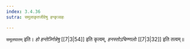 ```yaml
---
index: 3.4.36
sutra: समूलाकृतजीवेषु हन्कृञ्ग्रहः

---
```

   `समूलघातम्` इति। _हो हन्तेर्ञ्णिन्नेषु_ [[7|3|54]]  इति कृत्वम्, _हनस्तोऽचिण्णलोः_ [[7|3|32]]  इति तत्वम्॥